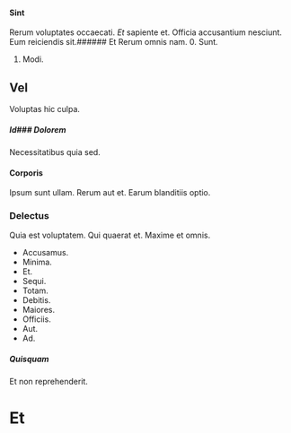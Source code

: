 #### Sint
Rerum voluptates occaecati.
*Et* sapiente et. Officia accusantium nesciunt. Eum reiciendis sit.###### Et
Rerum omnis nam.
0. Sunt. 
1. Modi. 
## Vel
Voluptas hic culpa.
##### Id### Dolorem
Necessitatibus quia sed.
#### Corporis
Ipsum sunt ullam. Rerum aut et. Earum blanditiis optio.
### Delectus
Quia est voluptatem. Qui quaerat et. Maxime et omnis.
* Accusamus. 
* Minima. 
* Et. 
* Sequi. 
* Totam. 
* Debitis. 
* Maiores. 
* Officiis. 
* Aut. 
* Ad. 
##### Quisquam
Et non reprehenderit.
# Et